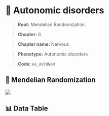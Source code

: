 # 🧪 Autonomic disorders

> **Root:** Mendelian Randomization

> **Chapter:** 6  

> **Chapter name:** Nervous

> **Phenotype:** Autonomic disorders  

> **Code:** `G6_AUTONOM`

## 🧬 Mendelian Randomization  

<img src="/MR/Figures/Forward/G6_AUTONOM.png"/>

## 📊 Data Table

<CsvTableMRF src="/MR/Data/Forward/G6_AUTONOM.csv"/>
